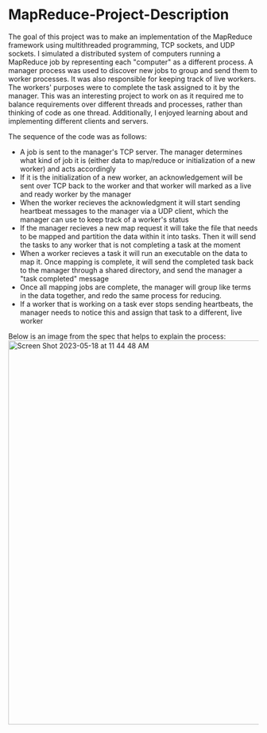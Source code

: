 # MapReduce-Project-Description

The goal of this project was to make an implementation of the MapReduce framework using multithreaded programming, TCP sockets, and UDP sockets. I simulated a distributed system of computers running a MapReduce job by representing each "computer" as a different process. A manager process was used to discover new jobs to group and send them to worker processes. It was also responsible for keeping track of live workers. The workers' purposes were to complete the task assigned to it by the manager. This was an interesting project to work on as it required me to balance requirements over different threads and processes, rather than thinking of code as one thread. Additionally, I enjoyed learning about and implementing different clients and servers.

The sequence of the code was as follows:
- A job is sent to the manager's TCP server. The manager determines what kind of job it is (either data to map/reduce or initialization of a    new worker) and acts accordingly
-  If it is the initialization of a new worker, an acknowledgement will be sent over TCP back to the worker and that worker will marked as a    live and ready worker by the manager
-  When the worker recieves the acknowledgment it will start sending heartbeat messages to the manager via a UDP client, which the manager      can use to keep track of a worker's status
-  If the manager recieves a new map request it will take the file that needs to be mapped and partition the data within it into tasks. Then    it will send the tasks to any worker that is not completing a task at the moment
-  When a worker recieves a task it will run an executable on the data to map it. Once mapping is complete, it will send the completed task    back to the manager through a shared directory, and send the manager a "task completed" message
-  Once all mapping jobs are complete, the manager will group like terms in the data together, and redo the same process for reducing.
-  If a worker that is working on a task ever stops sending heartbeats, the manager needs to notice this and assign that task to a              different, live worker

Below is an image from the spec that helps to explain the process:
<img width="773" alt="Screen Shot 2023-05-18 at 11 44 48 AM" src="https://github.com/omastey/MapReduce-Project-Description/assets/67980312/c4f516f8-cafc-40ce-9af7-993ca2c2829d">


